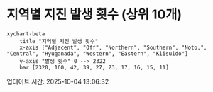 # 지역별 지진 발생 횟수 (상위 10개)

```mermaid
xychart-beta
    title "지역별 지진 발생 횟수"
    x-axis ["Adjacent", "Off", "Northern", "Southern", "Noto,", "Central", "Hyuganada", "Western", "Eastern", "Kiisuido"]
    y-axis "발생 횟수" 0 --> 2322
    bar [2320, 160, 42, 39, 27, 23, 17, 16, 15, 11]
```

업데이트 시간: 2025-10-04 13:06:32
